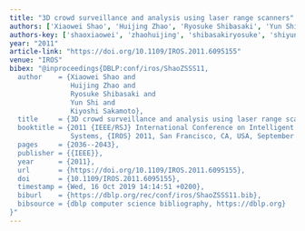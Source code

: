 ```yaml
---
title: "3D crowd surveillance and analysis using laser range scanners"
authors: ['Xiaowei Shao', 'Huijing Zhao', 'Ryosuke Shibasaki', 'Yun Shi', 'Kiyoshi Sakamoto']
authors-key: ['shaoxiaowei', 'zhaohuijing', 'shibasakiryosuke', 'shiyun', 'sakamotokiyoshi']
year: "2011"
article-link: "https://doi.org/10.1109/IROS.2011.6095155"
venue: "IROS"
bibex: "@inproceedings{DBLP:conf/iros/ShaoZSSS11,
  author    = {Xiaowei Shao and
               Huijing Zhao and
               Ryosuke Shibasaki and
               Yun Shi and
               Kiyoshi Sakamoto},
  title     = {3D crowd surveillance and analysis using laser range scanners},
  booktitle = {2011 {IEEE/RSJ} International Conference on Intelligent Robots and
               Systems, {IROS} 2011, San Francisco, CA, USA, September 25-30, 2011},
  pages     = {2036--2043},
  publisher = {{IEEE}},
  year      = {2011},
  url       = {https://doi.org/10.1109/IROS.2011.6095155},
  doi       = {10.1109/IROS.2011.6095155},
  timestamp = {Wed, 16 Oct 2019 14:14:51 +0200},
  biburl    = {https://dblp.org/rec/conf/iros/ShaoZSSS11.bib},
  bibsource = {dblp computer science bibliography, https://dblp.org}
}"
---
```

